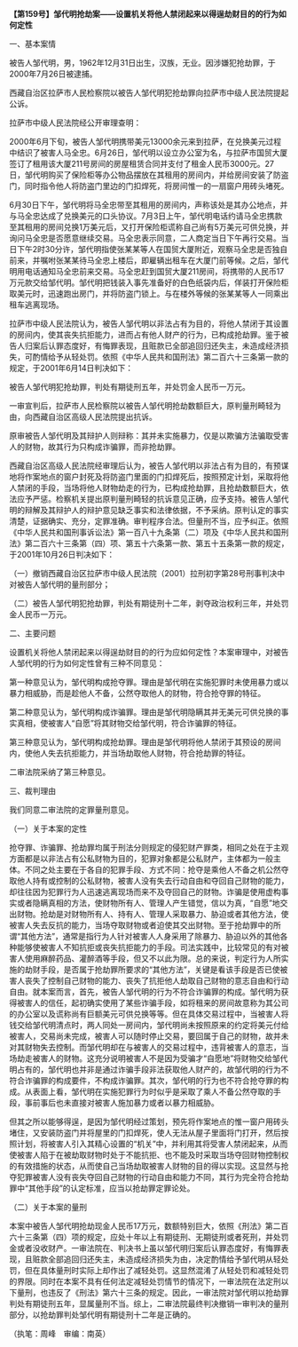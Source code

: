 **【第159号】邹代明抢劫案——设置机关将他人禁闭起来以得逞劫财目的的行为如何定性**

一、基本案情

被告人邹代明，男，1962年12月31日出生，汉族，无业。因涉嫌犯抢劫罪，于2000年7月26日被逮捕。

西藏自治区拉萨市人民检察院以被告人邹代明犯抢劫罪向拉萨市中级人民法院提起公诉。

拉萨市中级人民法院经公开审理查明：

2000年6月下旬，被告人邹代明携带美元13000余元来到拉萨，在兑换美元过程中结识了被害人马全忠。6月26日，邹代明以设立办公室为名，与拉萨市国贸大厦签订了租用该大厦211号房间的房屋租赁合同并支付了租金人民币3000元。27日，邹代明购买了保险柜等办公物品摆放在其租用的房间内，并给房间安装了防盗门，同时指令他人将防盗门里边的门扣焊死，将房间惟一的一扇窗户用砖头堵死。

6月30日下午，邹代明将马全忠带至其租用的房间内，声称该处是其办公地点，并与马全忠达成了兑换美元的口头协议。7月3日上午，邹代明电话约请马全忠携款至其租用的房间兑换1万美元后，又打开保险柜谎称自己尚有5万美元可供兑换，并询问马全忠是否愿意继续交易。马全忠表示同意，二人商定当日下午再行交易。当日下午2时30分许，邹代明指使张某某等人在国贸大厦附近，观察马全忠是否独自前来，并嘱咐张某某待马全忠上楼后，即雇辆出租车在大厦门前等候。之后，邹代明用电话通知马全忠前来交易。马全忠赶到国贸大厦211房间，将携带的人民币17万元款交给邹代明。邹代明把钱装入事先准备好的白色纸袋内后，佯装打开保险柜取美元时，迅速跑出房门，并将防盗门锁上。与在楼外等候的张某某等人一同乘出租车逃离现场。

拉萨市中级人民法院认为，被告人邹代明以非法占有为目的，将他人禁闭于其设置的房间内，使其丧失抗拒能力，进而占有他人财产的行为，已构成抢劫罪。鉴于被告人归案后认罪态度好，有悔罪表现，且赃款已全部追回归还失主，未造成经济损失，可酌情给予从轻处罚。依照《中华人民共和国刑法》第二百六十三条第一款的规定，于2001年6月14日判决如下：

被告人邹代明犯抢劫罪，判处有期徒刑五年，并处罚金人民币一万元。

一审宣判后，拉萨市人民检察院以被告人邹代明抢劫数额巨大，原判量刑畸轻为由，向西藏自治区高级人民法院提出抗诉。

原审被告人邹代明及其辩护人则辩称：其并未实施暴力，仅是以欺骗方法骗取受害人的财物，故其行为只构成诈骗罪，而非抢劫罪。

西藏自治区高级人民法院经审理后认为，被告人邹代明以非法占有为目的，有预谋地将作案地点的窗户封死及将防盗门里面的门扣焊死后，按照预定计划，采取将他人禁闭的手段，当场将他人财物劫走的行为，已构成抢劫罪，且抢劫数额巨大，依法应予严惩。检察机关提出原判量刑畸轻的抗诉意见正确，应予支持。被告人邹代明的辩解及其辩护人的辩护意见缺乏事实和法律依据，不予采纳。原判认定的事实清楚，证据确实、充分，定罪准确。审判程序合法。但量刑不当，应予纠正。依照《中华人民共和国刑事诉讼法》第一百八十九条第（二）项及《中华人民共和国刑法》第二百六十三条第（四）项、第五十六条第一款、第五十五条第一款的规定，于2001年10月26日判决如下：

（一）撤销西藏自治区拉萨市中级人民法院（2001）拉刑初字第28号刑事判决中对被告人邹代明的量刑部分；

（二）被告人邹代明犯抢劫罪，判处有期徒刑十二年，剥夺政治权利三年，并处罚金人民币一万元。

二、主要问题

设置机关将他人禁闭起来以得逞劫财目的的行为应如何定性？本案审理中，对被告人邹代明的行为如何定性曾有三种不同意见：

第一种意见认为，邹代明构成抢夺罪。理由是邹代明在实施犯罪时未使用暴力或以暴力相威胁，而是趁他人不备，公然夺取他人的财物，符合抢夺罪的特征。

第二种意见认为，邹代明构成诈骗罪。理由是邹代明隐瞒其并无美元可供兑换的事实真相，使被害人“自愿”将其财物交给邹代明，符合诈骗罪的特征。

第三种意见认为，邹代明构成抢劫罪。理由是邹代明将他人禁闭于其预设的房间内，使他人失去抗拒能力，并当场劫取他人财物，符合抢劫罪的特征。

二审法院采纳了第三种意见。

三、裁判理由

我们同意二审法院的定罪量刑意见。

（一）关于本案的定性

抢夺罪、诈骗罪、抢劫罪均属于刑法分则规定的侵犯财产罪类，相同之处在于主观方面都是以非法占有公私财物为目的，犯罪对象都是公私财产，主体都为一般主体。不同之处主要在于各自的犯罪手段、方式不同：抢夺是乘他人不备之机公然夺取他人持有或控制的公私财物，被害人没有失去行动自由和夺回自己财物的能力，却往往因为犯罪行为人迅速逃离现场而来不及夺回自己的财物。诈骗是使用虚构事实或者隐瞒真相的方法，使财物所有人、管理人产生错觉，信以为真，“自愿”地交出财物。抢劫是对财物所有人、持有人、管理人采取暴力、胁迫或者其他方法，使被害人失去反抗的能力，当场夺取财物或者迫使其交出财物。至于抢劫罪中的所谓“其他方法”，通常是指行为人针对被害人人身采用了除暴力、胁迫以外的其他各种能够使被害人不知抗拒或丧失抗拒能力的手段。司法实践中，比较常见的有对被害人使用麻醉药品、灌醉酒等手段，但又不以此为限。总的来说，判定行为人所实施的劫财手段，是否属于抢劫罪所要求的“其他方法”，关键是看该手段是否已使被害人丧失了控制自己财物的能力、丧失了抗拒他人劫取自己财物的意志自由和行动自由。就本案而言，首先，被告人邹代明的行为不符合诈骗罪的构成。邹代明为获得被害人的信任，起初确实使用了某些诈骗手段，如将租来的房间故意称为其公司的办公室以及谎称尚有巨额美元可供兑换等等。但在具体交易过程中，当被害人将钱交给邹代明清点时，两人同处一房间内，邹代明尚未按照原来的约定将美元付给被害人，交易尚未完成，被害人可以随时停止交易，要回属于自己的财物，故并未对其财物失去控制。而邹代明却在与被害人的交易过程中，违背被害人的意志，当场劫走被害人的财物。这充分说明被害人不是因为受骗才“自愿地”将财物交给邹代明占有的，邹代明也并非是通过诈骗手段非法获取他人财产的，故邹代明的行为不符合诈骗罪的构成要件，不构成诈骗罪。其次，邹代明的行为也不符合抢夺罪的构成。从表面上看，邹代明在实施犯罪行为时似乎是采取了乘人不备公然夺取的手段，事前事后也未直接对被害人施加暴力或者以暴力相威胁。

但其之所以能够得逞，是因为邹代明经过策划，预先将作案地点的惟一窗户用砖头堵住，又安装防盗门并将屋里的门扣焊死，使人无法从屋子里面将门打开，然后按照计划，将被害人引入其精心设置的“机关”中，并利用其将受害人禁闭起来，从而使被害人陷于在被劫取财物时处于不能抗拒、也不能及时采取当场夺回财物控制权的有效措施的状态，从而使自己当场劫取被害人财物的目的得以实现。这显然与抢夺犯罪被害人没有丧失夺回自己财物的行动自由和能力不同，其行为完全符合抢劫罪中“其他手段”的认定标准，应当以抢劫罪定罪论处。

（二）关于本案的量刑

本案中被告人邹代明抢劫现金人民币17万元，数额特别巨大，依照《刑法》第二百六十三条第（四）项的规定，应处十年以上有期徒刑、无期徒刑或者死刑，并处罚金或者没收财产。一审法院在、判决书上虽以邹代明归案后认罪态度好，有悔罪表现，且赃款全部追回归还失主，未造成经济损失为由，决定酌情给予邹代明从轻处罚，但在具体量刑时实际上却作出了减轻处罚。这显然混淆了从轻处罚和减轻处罚的界限。同时在本案不具有任何法定减轻处罚情节的情况下，一审法院在法定刑以下量刑，也违反了《刑法》第六十三条的规定。因此，一审法院对邹代明以抢劫罪判处有期徒刑五年，显属量刑不当。综上，二审法院最终判决撤销一审判决的量刑部分，以抢劫罪判处邹代明有期徒刑十二年是正确的。

（执笔：周峰　审编：南英）